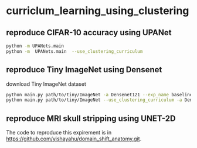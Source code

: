 # curriclum_learning_using_clustering
## reproduce CIFAR-10 accuracy using UPANet
```bash
python -m UPANets.main
python -m  UPANets.main  --use_clustering_curriculum
```
## reproduce Tiny ImageNet using Densenet
download Tiny ImageNet dataset
```bash
python main.py path/to/tiny/ImageNet -a Densenet121 --exp_name baseline
python main.py path/to/tiny/ImageNet --use_clustering_curriculum -a Densenet121 --exp_name clustering
```

## reproduce MRI skull stripping using UNET-2D
The code to reproduce this expirement is in https://github.com/yishayahu/domain_shift_anatomy.git.
